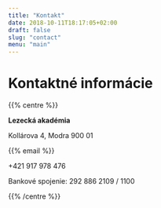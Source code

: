```yaml
---
title: "Kontakt"
date: 2018-10-11T18:17:05+02:00
draft: false
slug: "contact"
menu: "main"
---
```


# Kontaktné informácie

{{% centre %}}

<b>Lezecká akadémia</b><br />

Kollárova 4, Modra 900 01

{{% email %}}

+421 917 978 476

Bankové spojenie: 292 886 2109 / 1100

{{% /centre %}}
